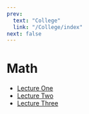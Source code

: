 ```yaml
---
prev:
  text: "College"
  link: "/College/index"
next: false
---
```


# Math

- [Lecture One](LectureOne.md)
- [Lecture Two](LectureTwo.md)
- [Lecture Three](LectureThree.md)
